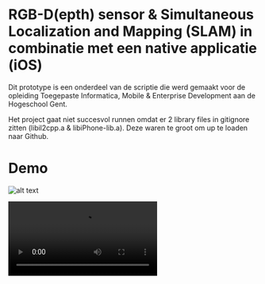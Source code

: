 # RGB-D(epth) sensor & Simultaneous Localization and Mapping (SLAM) in combinatie met een native applicatie (iOS)

Dit prototype is een onderdeel van de scriptie die werd gemaakt voor de opleiding Toegepaste Informatica, Mobile & Enterprise Development aan de Hogeschool Gent.

Het project gaat niet succesvol runnen omdat er 2 library files in gitignore zitten (libil2cpp.a & libiPhone-lib.a). Deze waren te groot om up te loaden naar Github.  

# Demo

![alt text](https://user-images.githubusercontent.com/47556281/167379778-490ec86e-ebbb-426a-ad23-79bb3e2d8f0e.PNG "hologram")

![alt text](https://user-images.githubusercontent.com/47556281/167379794-00fd8894-19f6-4508-a6ad-cb48f161823f.mov "filmpje")
